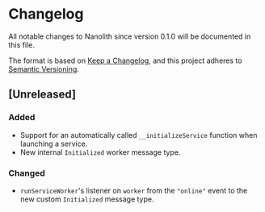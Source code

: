 # Changelog

All notable changes to Nanolith since version 0.1.0 will be documented in this file.

The format is based on [Keep a Changelog](https://keepachangelog.com/en/1.0.0/), and this project adheres to [Semantic Versioning](https://semver.org/spec/v2.0.0.html).

## [Unreleased]

### Added

- Support for an automatically called `__initializeService` function when launching a service.
- New internal `Initialized` worker message type.

### Changed

- `runServiceWorker`'s listener on `worker` from the `"online"` event to the new custom `Initialized` message type.
